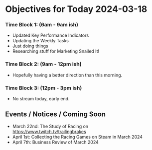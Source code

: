 # Objectives for Today 2024-03-18

### Time Block 1: (6am - 9am ish)
- Updated Key Performance Indicators 
- Updating the Weekly Tasks
- Just doing things
- Researching stuff for Marketing Snailed It!
  
### Time Block 2: (9am - 12pm ish)
- Hopefully having a better direction than this morning.

### Time Block 3: (12pm - 3pm ish)
- No stream today, early end.

## Events / Notices / Coming Soon

- March 22nd: The Study of Racing on https://www.twitch.tv/trailingbrakes 
- April 1st: Collecting the Racing Games on Steam in March 2024
- April 7th: Business Review of March 2024

